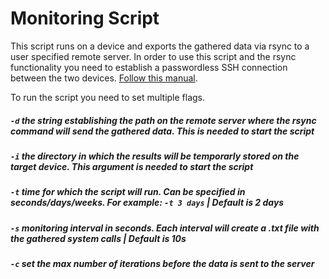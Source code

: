 # Monitoring Script

This script runs on a device and exports the gathered data via rsync to a user specified remote server. In order to use this script and the rsync functionality you need to establish a passwordless SSH connection between the two devices. [Follow this manual](https://medium.com/@ramon.solodezaldivar/how-to-establish-a-passwordless-ssh-s-connection-between-windows-and-linux-c75a948513b2).

To run the script you need to set multiple flags.
##### `-d` the string establishing the path on the remote server where the rsync command will send the gathered data. This is needed to start the script
##### `-i` the directory in which the results will be temporarly stored on the target device. This argument is needed to start the script
##### `-t` time for which the script will run. Can be specified in seconds/days/weeks. For example: `-t 3 days` | Default is 2 days
##### `-s` monitoring interval in seconds. Each interval will create a .txt file with the gathered system calls | Default is 10s
##### `-c` set the max number of iterations before the data is sent to the server
